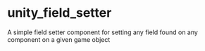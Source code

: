 # unity_field_setter
A simple field setter component for setting any field found on any component on a given game object
